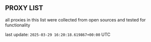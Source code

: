 ## PROXY LIST

all proxies in this list were collected from open sources and tested for functionality

last update: `2025-03-29 16:20:18.619867+00:00` UTC